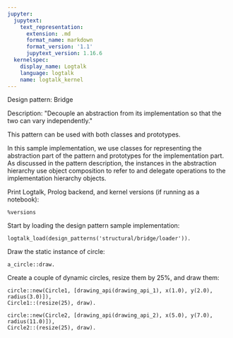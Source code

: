```yaml
---
jupyter:
  jupytext:
    text_representation:
      extension: .md
      format_name: markdown
      format_version: '1.1'
      jupytext_version: 1.16.6
  kernelspec:
    display_name: Logtalk
    language: logtalk
    name: logtalk_kernel
---
```


<!--
________________________________________________________________________

This file is part of Logtalk <https://logtalk.org/>  
SPDX-FileCopyrightText: 1998-2025 Paulo Moura <pmoura@logtalk.org>  
SPDX-License-Identifier: Apache-2.0

Licensed under the Apache License, Version 2.0 (the "License");
you may not use this file except in compliance with the License.
You may obtain a copy of the License at

    http://www.apache.org/licenses/LICENSE-2.0

Unless required by applicable law or agreed to in writing, software
distributed under the License is distributed on an "AS IS" BASIS,
WITHOUT WARRANTIES OR CONDITIONS OF ANY KIND, either express or implied.
See the License for the specific language governing permissions and
limitations under the License.
________________________________________________________________________
-->

Design pattern:
	Bridge

Description:
	"Decouple an abstraction from its implementation so that the two
	can vary independently."

This pattern can be used with both classes and prototypes.

In this sample implementation, we use classes for representing the
abstraction part of the pattern and prototypes for the implementation
part. As discussed in the pattern description, the instances in the
abstraction hierarchy use object composition to refer to and delegate
operations to the implementation hierarchy objects.

Print Logtalk, Prolog backend, and kernel versions (if running as a notebook):

```logtalk
%versions
```

Start by loading the design pattern sample implementation:

```logtalk
logtalk_load(design_patterns('structural/bridge/loader')).
```

Draw the static instance of circle:

```logtalk
a_circle::draw.
```

<!--
API2: circle at 1.7:11.3 with radius 2.1

true.
-->

Create a couple of dynamic circles, resize them by 25%, and draw them:

```logtalk
circle::new(Circle1, [drawing_api(drawing_api_1), x(1.0), y(2.0), radius(3.0)]),
Circle1::(resize(25), draw).
```

<!--
API1: circle at 1.0:2.0 with radius 3.75

Circle1 = o1.
-->

```logtalk
circle::new(Circle2, [drawing_api(drawing_api_2), x(5.0), y(7.0), radius(11.0)]),
Circle2::(resize(25), draw).
```

<!--
API2: circle at 5.0:7.0 with radius 13.75

Circle2 = o2.
-->
